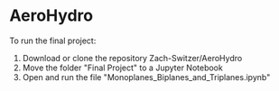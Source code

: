 # AeroHydro

To run the final project:

1. Download or clone the repository Zach-Switzer/AeroHydro
2. Move the folder "Final Project" to a Jupyter Notebook
3. Open and run the file "Monoplanes_Biplanes_and_Triplanes.ipynb"
